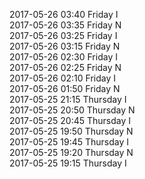 2017-05-26 03:40 Friday  I  
2017-05-26 03:35 Friday  N  
2017-05-26 03:25 Friday  I  
2017-05-26 03:15 Friday  N  
2017-05-26 02:30 Friday  I  
2017-05-26 02:25 Friday  N  
2017-05-26 02:10 Friday  I  
2017-05-26 01:50 Friday  N  
2017-05-25 21:15 Thursday  I  
2017-05-25 20:50 Thursday  N  
2017-05-25 20:45 Thursday  I  
2017-05-25 19:50 Thursday  N  
2017-05-25 19:45 Thursday  I  
2017-05-25 19:20 Thursday  N  
2017-05-25 19:15 Thursday  I  
